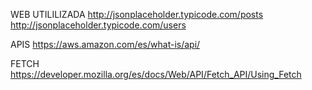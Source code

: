 WEB UTILILIZADA
http://jsonplaceholder.typicode.com/posts
http://jsonplaceholder.typicode.com/users

APIS
https://aws.amazon.com/es/what-is/api/

FETCH
https://developer.mozilla.org/es/docs/Web/API/Fetch_API/Using_Fetch



